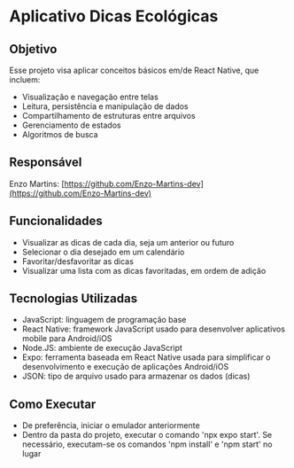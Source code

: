 
# Aplicativo Dicas Ecológicas

## Objetivo
Esse projeto visa aplicar conceitos básicos em/de React Native, que incluem:
* Visualização e navegação entre telas
* Leitura, persistência e manipulação de dados
* Compartilhamento de estruturas entre arquivos
* Gerenciamento de estados
* Algoritmos de busca

## Responsável
Enzo Martins: [https://github.com/Enzo-Martins-dev](https://github.com/Enzo-Martins-dev)

## Funcionalidades  
* Visualizar as dicas de cada dia, seja um anterior ou futuro
* Selecionar o dia desejado em um calendário
* Favoritar/desfavoritar as dicas 
* Visualizar uma lista com as dicas favoritadas, em ordem de adição

## Tecnologias Utilizadas
* JavaScript: linguagem de programação base
* React Native: framework JavaScript usado para desenvolver aplicativos mobile para Android/iOS
* Node.JS: ambiente de execução JavaScript
* Expo: ferramenta baseada em React Native usada para simplificar o desenvolvimento e execução de aplicações Android/iOS
* JSON: tipo de arquivo usado para armazenar os dados (dicas)

## Como Executar
* De preferência, iniciar o emulador anteriormente
* Dentro da pasta do projeto, executar o comando 'npx expo start'. Se necessário, executam-se os comandos 'npm install' e 'npm start' no lugar
